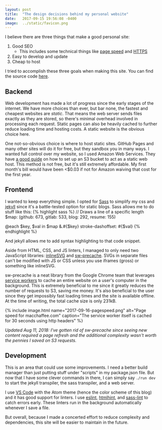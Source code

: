 ```yaml
---
layout: post
title:  "The design decisions behind my personal website"
date:   2017-09-15 19:56:08 -0400
image:  ../static/favicon.png
---
```


I believe there are three things that make a good personal site:

1. Good SEO
   * This includes some technical things like [page speed][1] and [HTTPS][2]
2. Easy to develop and update
3. Cheap to host

I tried to accomplish these three goals when making this site. You can
find the source code [here][3].

## Backend

Web development has made a lot of progress since the early stages of the internet.
We have more choices than ever, but bar none, the fastest and cheapest websites
are *static*. That means the web server sends files exactly as they are stored,
so there's minimal overhead involved in processing each request. Static pages
can also be heavily cached to further reduce loading time and hosting costs.
A static website is the obvious choice here.

One not-so-obvious choice is where to host static sites. GitHub Pages and many
other sites will do it for free, but they sandbox you in many ways. I wanted full
control over my website, so I used Amazon Web Services. They have [a good guide][4]
on how to set up an S3 bucket to act as a static web host. This method is not free,
but it's still extremely affordable. My first month's bill would have been <$0.03 if
not for Amazon waiving that cost for the first year.

## Frontend

I wanted to keep everything simple.
I opted for [Sass][5] to simplify my css and [jekyll][6] since it's a battle-tested option for static blogs.
Sass allows me to do stuff like this:
{% highlight sass %}
// Draws a line of a specific length
$map: (github: 673, gitlab: 533, blog: 292, resume: 155)

@each $key, $val in $map
  &.#{$key}
    stroke-dashoffset: #{$val}
{% endhighlight %}

And jekyll allows me to add syntax highlighting to that code snippet.

Aside from HTML, CSS, and JS linters, I managed to only need two JavaScript libraries: [inlineSVG][7]
and [sw-precache][8]. SVGs in separate files can't be modified with JS or CSS unless you use iframes
(gross) or something like inlineSVG.

sw-precache is a neat library from the Google Chrome team that leverages [service workers][9]
to cache an entire website on a user's computer in the background.
This is extremely beneficial to me since it greatly reduces the number of requests to S3,
saving me money. It's also beneficial to the user since they get impossibly fast loading times
and the site is available offline. At the time of writing, the total cache size is only 231kB.

{% include image.html name="2017-09-16-pagespeed.png"
  alt="Page speed for macchaffee.com"
  caption="The service worker itself is cached for 30 seconds using http headers" %}

*Updated Aug 11, 2018: I've gotten rid of sw-precache since seeing new content required a page*
*refresh and the additional complexity wasn't worth the pennies I saved on S3 requests.*

## Development

This is an area that could use some improvements. I need a better build manager than just
putting stuff under "scripts" in my package.json file. But now that I have some clever
commands in there, I can simply say `./run dev` to start the jekyll transpiler, the sass
transpiler, and a web server.

I use [VS Code][10] with the Atom theme (hence the color scheme of this blog) and it has good support for linters.
I use [eslint][11], [htmlhint][12], and [sass-lint][13] to catch errors early. These linters run in the background
automatically whenever I save a file.

But overall, because I made a concerted effort to reduce complexity and dependencies, this
site will be easier to maintain in the future.


[1]: https://webmasters.googleblog.com/2010/04/using-site-speed-in-web-search-ranking.html
[2]: https://webmasters.googleblog.com/2014/08/https-as-ranking-signal.html
[3]: https://github.com/mac-chaffee/personal-site
[4]: http://docs.aws.amazon.com/AmazonS3/latest/dev/WebsiteHosting.html
[5]: http://sass-lang.com/
[6]: https://jekyllrb.com/
[7]: https://github.com/jonnyhaynes/inline-svg
[8]: https://github.com/GoogleChrome/sw-precache
[9]: https://developers.google.com/web/fundamentals/getting-started/primers/service-workers
[10]: https://code.visualstudio.com/
[11]: https://github.com/eslint/eslint
[12]: https://github.com/yaniswang/HTMLHint
[13]: https://www.npmjs.com/package/sass-lint
